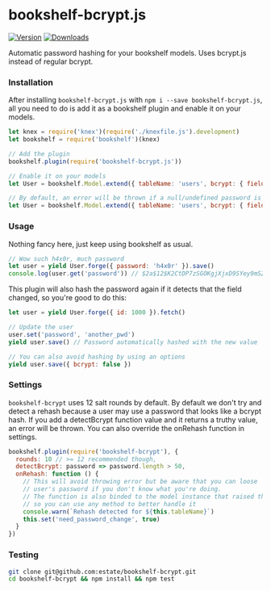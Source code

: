 # bookshelf-bcrypt.js
[![Version](https://badge.fury.io/js/bookshelf-bcrypt.js.svg)](http://badge.fury.io/js/bookshelf-bcrypt.js)
[![Downloads](http://img.shields.io/npm/dm/bookshelf-bcrypt.svg)](https://www.npmjs.com/package/bookshelf-bcrypt.js)

Automatic password hashing for your bookshelf models. Uses bcrypt.js instead of regular bcrypt.

### Installation

After installing `bookshelf-bcrypt.js` with `npm i --save bookshelf-bcrypt.js`,
all you need to do is add it as a bookshelf plugin and enable it on your models.

```javascript
let knex = require('knex')(require('./knexfile.js').development)
let bookshelf = require('bookshelf')(knex)

// Add the plugin
bookshelf.plugin(require('bookshelf-bcrypt.js'))

// Enable it on your models
let User = bookshelf.Model.extend({ tableName: 'users', bcrypt: { field: 'password' } })

// By default, an error will be thrown if a null/undefined password is detected. Use the following to allow null/undefined passwords
let User = bookshelf.Model.extend({ tableName: 'users', bcrypt: { field: 'password', allowEmptyPassword: true } })
```

### Usage

Nothing fancy here, just keep using bookshelf as usual.

```javascript
// Wow such h4x0r, much password
let user = yield User.forge({ password: 'h4x0r' }).save()
console.log(user.get('password')) // $2a$12$K2CtDP7zSGOKgjXjxD9SYey9mSZ9Udio9C95K6wCKZewSP9oBWyPO
```

This plugin will also hash the password again if it detects that the field
changed, so you're good to do this:

```javascript
let user = yield User.forge({ id: 1000 }).fetch()

// Update the user
user.set('password', 'another_pwd')
yield user.save() // Password automatically hashed with the new value

// You can also avoid hashing by using an options
yield user.save({ bcrypt: false })
```

### Settings

`bookshelf-bcrypt` uses 12 salt rounds by default. By default we don't try and detect
a rehash because a user may use a password that looks like a bcrypt hash. If you
add a detectBcrypt function value and it returns a truthy value, an error will be thrown.
You can also override the onRehash function in settings.

```javascript
bookshelf.plugin(require('bookshelf-bcrypt'), {
  rounds: 10 // >= 12 recommended though,
  detectBcrypt: password => password.length > 50,
  onRehash: function () {
    // This will avoid throwing error but be aware that you can loose
    // user's password if you don't know what you're doing.
    // The function is also binded to the model instance that raised the event
    // so you can use any method to better handle it
    console.warn(`Rehash detected for ${this.tableName}`)
    this.set('need_password_change', true)
  }
})
```

### Testing

```bash
git clone git@github.com:estate/bookshelf-bcrypt.git
cd bookshelf-bcrypt && npm install && npm test
```

